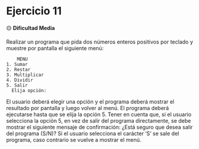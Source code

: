 # Ejercicio 11
🟡 **Dificultad Media**

Realizar un programa que pida dos números enteros positivos por teclado y muestre por
pantalla el siguiente menú:  

        MENU
    1. Sumar
    2. Restar
    3. Multiplicar
    4. Dividir
    5. Salir
      Elija opción:

 El usuario deberá elegir una opción y el programa deberá mostrar el resultado por
 pantalla y luego volver al menú. El programa deberá ejecutarse hasta que se elija la
 opción 5. Tener en cuenta que, si el usuario selecciona la opción 5, en vez de salir del
 programa directamente, se debe mostrar el siguiente mensaje de confirmación: ¿Está
 seguro que desea salir del programa (S/N)? Si el usuario selecciona el carácter ‘S’ se sale
 del programa, caso contrario se vuelve a mostrar el menú.

